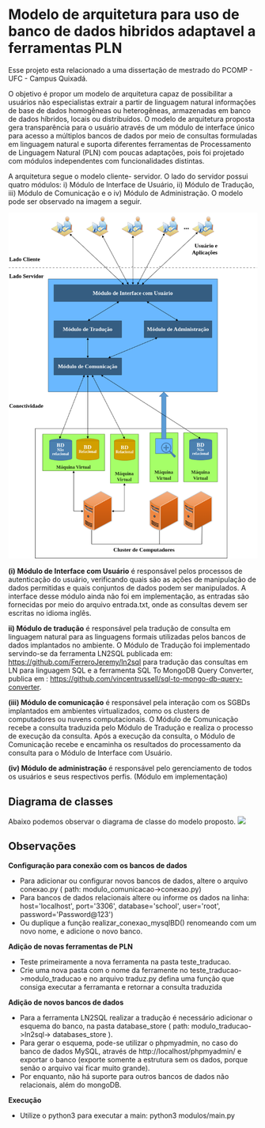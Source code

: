 # Modelo de arquitetura para uso de banco de dados hibridos adaptavel a ferramentas PLN
Esse projeto esta relacionado a uma dissertação de mestrado do PCOMP - UFC - Campus Quixadá.

O objetivo é propor um modelo de arquitetura capaz de possibilitar a usuários não especialistas extrair a partir de linguagem natural informações de base de dados homogêneas
ou heterogêneas, armazenadas em banco de dados híbridos, locais ou distribuídos. 
O modelo de arquitetura proposta gera transparência para o usuário através de um módulo de interface único para acesso a múltiplos bancos de dados por meio de consultas formuladas
em linguagem natural e suporta diferentes ferramentas de Processamento de Linguagem Natural (PLN) com poucas adaptações, pois foi projetado com módulos independentes com funcionalidades distintas.

A arquitetura segue o modelo cliente- servidor. O lado do servidor possui quatro módulos: i) Módulo de Interface de Usuário, ii) Módulo de Tradução, iii) Módulo de Comunicação e o iv) Módulo de Administração. O modelo pode ser observado na imagem a seguir.

<img src="/modelo_proposto.png">

**(i) Módulo de Interface com Usuário** é responsável pelos processos de autenticação do usuário, verificando quais são as ações de manipulação de dados permitidas e quais
conjuntos de dados podem ser manipulados. A interface desse módulo ainda não foi em implementação, as entradas são fornecidas por meio do arquivo entrada.txt, onde as consultas devem ser escritas no idioma inglês.

**ii) Módulo de tradução** é responsável pela tradução de consulta em linguagem natural para as linguagens formais utilizadas pelos bancos de dados implantados no ambiente. O Módulo de Tradução foi implementado servindo-se da ferramenta LN2SQL publicada em: https://github.com/FerreroJeremy/ln2sql para tradução das consultas em LN para linguagem SQL e a ferramenta SQL To MongoDB Query Converter, publica em : https://github.com/vincentrussell/sql-to-mongo-db-query-converter. 

**(iii) Módulo de comunicação** é responsável pela interação com os SGBDs implantados em ambientes virtualizados, como os clusters de computadores ou nuvens computacionais. O Módulo de Comunicação recebe a consulta traduzida pelo Módulo de Tradução e realiza o processo de execução da consulta. Após a execução da consulta, o Módulo de Comunicação recebe e encaminha os resultados do processamento da consulta para o Módulo de Interface com Usuário.

**(iv) Módulo de administração** é responsável pelo gerenciamento de todos os usuários e seus respectivos perfis. (Módulo em implementação)

## Diagrama de classes

Abaixo podemos observar o diagrama de classe do modelo proposto.
<img src="/diagrama_classe.png">


## Observações

**Configuração para conexão com os bancos de dados**
- Para adicionar ou configurar novos bancos de dados, altere o arquivo conexao.py ( path: modulo_comunicacao->conexao.py)
- Para bancos de dados relacionais altere ou informe os dados na linha: host='localhost', port='3306', database='school', user='root', password='Password@123')
- Ou duplique a função realizar_conexao_mysqlBD() renomeando com um novo nome, e adicione o novo banco.  

**Adição de novas ferramentas de PLN**
- Teste primeiramente a nova ferramenta na pasta teste_traducao.
- Crie uma nova pasta com o nome da ferramente no teste_traducao->modulo_traducao e no arquivo traduz.py defina uma função que consiga executar a ferramanta e retornar a consulta traduzida
  
**Adição de novos bancos de dados**
- Para a ferramenta LN2SQL realizar a tradução é necessário adicionar o esquema do banco, na pasta database_store ( path: modulo_traducao->ln2sql-> databases_store ).
- Para gerar o esquema, pode-se utilizar o phpmyadmin, no caso do banco de dados MySQL, através de http://localhost/phpmyadmin/ e exportar o banco (exporte somente a estrutura sem os dados, porque senão o arquivo vai ficar muito grande).
- Por enquanto, não há suporte para outros bancos de dados não relacionais, além do mongoDB.

**Execução**
- Utilize o python3 para executar a main: python3 modulos/main.py
